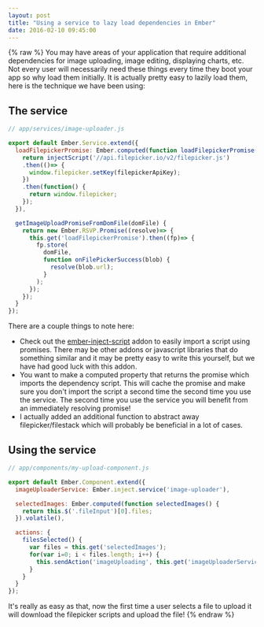 ```yaml
---
layout: post
title: "Using a service to lazy load dependencies in Ember"
date: 2016-02-10 09:45:00
---
```

{% raw %}
You may have areas of your application that require additional dependencies for image uploading, image editing, displaying charts, etc. Not every user will necessarily need these things every time they boot your app so why load them initially. It is actually pretty easy to lazily load them, here is the technique we have been using:

## The service

```js
// app/services/image-uploader.js

export default Ember.Service.extend({
  loadFilepickerPromise: Ember.computed(function loadFilepickerPromise() {
    return injectScript('//api.filepicker.io/v2/filepicker.js')
    .then(()=> {
      window.filepicker.setKey(filepickerApiKey);
    })
    .then(function() {
      return window.filepicker;
    });
  }),

  getImageUploadPromiseFromDomFile(domFile) {
    return new Ember.RSVP.Promise((resolve)=> {
      this.get('loadFilepickerPromise').then((fp)=> {
        fp.store(
          domFile,
          function onFilePickerSuccess(blob) {
            resolve(blob.url);
          }
        );
      });
    });
  }
});

```

There are a couple things to note here:

- Check out the [ember-inject-script](https://github.com/minutebase/ember-inject-script) addon to easily import a script using promises. There may be other addons or javascript libraries that do something similar and it may be pretty easy to write this yourself, but we have had good luck with this addon.
- You want to make a computed property that returns the promise which imports the dependency script. This will cache the promise and make sure you don't import the script a second time the second time you use the service. The second time you use the service you will benefit from an immediately resolving promise!
- I actually added an additional function to abstract away filepicker/filestack which will probably be beneficial in a lot of cases.

## Using the service

```js
// app/components/my-upload-component.js

export default Ember.Component.extend({
  imageUploaderService: Ember.inject.service('image-uploader'),

  selectedImages: Ember.computed(function selectedImages() {
    return this.$('.fileInput')[0].files;
  }).volatile(),

  actions: {
    filesSelected() {
      var files = this.get('selectedImages');
      for(var i=0; i < files.length; i++) {
        this.sendAction('imageUploading', this.get('imageUploaderService').getImageUploadPromiseFromDomFile(files[i]));
      }
    }
  }
});
```

It's really as easy as that, now the first time a user selects a file to upload it will download the filepicker scripts and upload the file!
{% endraw %}
